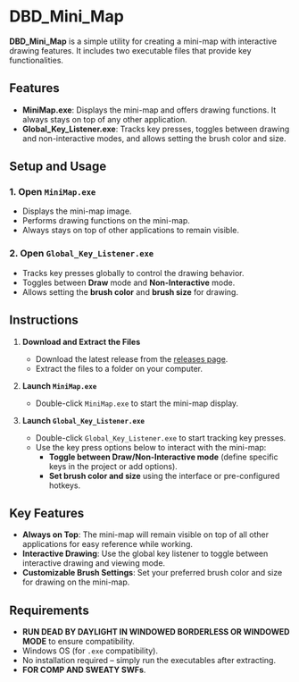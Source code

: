 # DBD_Mini_Map

**DBD_Mini_Map** is a simple utility for creating a mini-map with interactive drawing features. It includes two executable files that provide key functionalities.

## Features

- **MiniMap.exe**: Displays the mini-map and offers drawing functions. It always stays on top of any other application.
- **Global_Key_Listener.exe**: Tracks key presses, toggles between drawing and non-interactive modes, and allows setting the brush color and size.

## Setup and Usage

### 1. Open `MiniMap.exe`
   - Displays the mini-map image.
   - Performs drawing functions on the mini-map.
   - Always stays on top of other applications to remain visible.

### 2. Open `Global_Key_Listener.exe`
   - Tracks key presses globally to control the drawing behavior.
   - Toggles between **Draw** mode and **Non-Interactive** mode.
   - Allows setting the **brush color** and **brush size** for drawing.

## Instructions

1. **Download and Extract the Files**
   - Download the latest release from the [releases page](https://github.com/emiliqn101/DBD_Mini_Map/releases).
   - Extract the files to a folder on your computer.

2. **Launch `MiniMap.exe`**
   - Double-click `MiniMap.exe` to start the mini-map display.

3. **Launch `Global_Key_Listener.exe`**
   - Double-click `Global_Key_Listener.exe` to start tracking key presses.
   - Use the key press options below to interact with the mini-map:
     - **Toggle between Draw/Non-Interactive mode** (define specific keys in the project or add options).
     - **Set brush color and size** using the interface or pre-configured hotkeys.

## Key Features

- **Always on Top**: The mini-map will remain visible on top of all other applications for easy reference while working.
- **Interactive Drawing**: Use the global key listener to toggle between interactive drawing and viewing mode.
- **Customizable Brush Settings**: Set your preferred brush color and size for drawing on the mini-map.

## Requirements

- **RUN DEAD BY DAYLIGHT IN WINDOWED BORDERLESS OR WINDOWED MODE** to ensure compatibility.
- Windows OS (for `.exe` compatibility).
- No installation required – simply run the executables after extracting.
- **FOR COMP AND SWEATY SWFs**.

